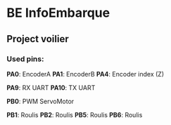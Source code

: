 # BE InfoEmbarque

## Project voilier

### Used pins:

**PA0**:    EncoderA
**PA1**:    EncoderB
**PA4**:    Encoder index (Z)
    
**PA9**:    RX UART
**PA10**:   TX UART

**PB0**:    PWM ServoMotor

**PB1**:    Roulis
**PB2**:    Roulis
**PB5**:    Roulis
**PB6**:    Roulis
